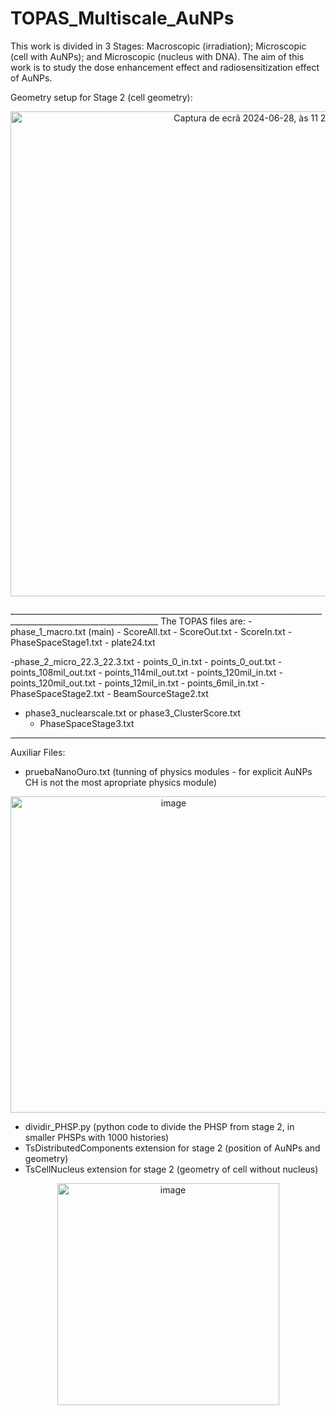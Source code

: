 # TOPAS_Multiscale_AuNPs

This work is divided in 3 Stages: Macroscopic (irradiation); Microscopic (cell with AuNPs); and Microscopic (nucleus with DNA). The aim of this work is to study the dose enhancement effect and radiosensitization effect of AuNPs.

Geometry setup for Stage 2 (cell geometry):
<p align="center">
<img width="776" alt="Captura de ecrã 2024-06-28, às 11 27 41" src="https://github.com/InesGS-hub/TOPAS_Multiscale_AuNPs/assets/174004445/80f3a521-4f94-4609-a9a6-7f6b478f0b0b">
</p>
___________________________________________________________________________________________________________________
The TOPAS files are: 
  - phase_1_macro.txt (main)
      - ScoreAll.txt
      - ScoreOut.txt
      - ScoreIn.txt
      - PhaseSpaceStage1.txt
      - plate24.txt
  
  -phase_2_micro_22.3_22.3.txt
      - points_0_in.txt
      - points_0_out.txt
      - points_108mil_out.txt
      - points_114mil_out.txt
      - points_120mil_in.txt
      - points_120mil_out.txt
      - points_12mil_in.txt
      - points_6mil_in.txt
      - PhaseSpaceStage2.txt
      - BeamSourceStage2.txt

  - phase3_nuclearscale.txt or phase3_ClusterScore.txt
      - PhaseSpaceStage3.txt
___________________________________________________________________________________________________________________
Auxiliar Files:
  - pruebaNanoOuro.txt (tunning of physics modules - for explicit AuNPs CH is not the most apropriate physics module)

<p align="center">
  <img width="506" alt="image" src="https://github.com/InesGS-hub/TOPAS_Multiscale_AuNPs/assets/174004445/af0afb9e-111b-46ee-a17d-99e14eefd59c">
</p>
   
  - dividir_PHSP.py (python code to divide the PHSP from stage 2, in smaller PHSPs with 1000 histories)
  - TsDistributedComponents extension for stage 2 (position of AuNPs and geometry)
  - TsCellNucleus extension for stage 2 (geometry of cell without nucleus)
<p align="center">
<img width="355" alt="image" src="https://github.com/InesGS-hub/TOPAS_Multiscale_AuNPs/assets/174004445/25fd821f-6015-4b9e-8e3d-dc5339c5427e">
</p>

    
